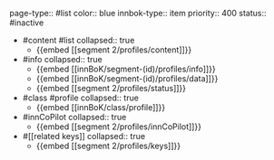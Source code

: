 page-type:: #list
color:: blue
innbok-type:: item
priority:: 400
status:: #inactive

- #content #list
  collapsed:: true
	- {{embed [[segment 2/profiles/content]]}}
- #info
  collapsed:: true
	- {{embed [[innBoK/segment-(id)/profiles/info]]}}
	- {{embed [[innBoK/segment-(id)/profiles/data]]}}
	- {{embed [[segment 2/profiles/status]]}}
- #class #profile
  collapsed:: true
	- {{embed [[innBoK/class/profile]]}}
- #innCoPilot
  collapsed:: true
	- {{embed [[segment 2/profiles/innCoPilot]]}}
- #[[related keys]]
  collapsed:: true
	- {{embed [[segment 2/profiles/keys]]}}



